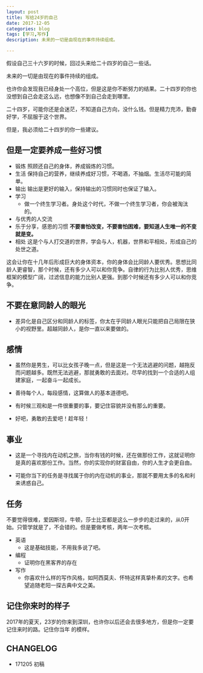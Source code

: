 ```yaml
---
layout: post
title: 写给24岁的自己
date: 2017-12-05
categories: blog
tags: [学习,写作]
description: 未来的一切是由现在的事件持续组成。

---
```


假设自己三十六岁的时候，回过头来给二十四岁的自己一些话。

未来的一切是由现在的事件持续的组成。

也许你会发现我已经身处一个高位，但是这是你不断努力的结果。二十四岁的你也没想到自己会走这么远，也想像不到自己会走到哪里。

二十四岁，可能你还是会迷茫，不知道自己方向，没什么钱。但是精力充沛，勤奋好学，不屈服于这个世界。


但是，我必须给二十四岁的你一些建议。


## 但是一定要养成一些好习惯
- 锻炼
照顾还自己的身体，养成锻炼的习惯。
- 生活
保持自己的营养，继续养成好习惯，不喝酒，不抽烟。生活尽可能的简单。
- 输出
输出是更好的输入，保持输出的习惯同时也保证了输入。
- 学习
    - 做一个终生学习者。身处这个时代，不做一个终生学习者，你会被淘汰的。
- 与优秀的人交流
- 乐于分享，感恩的习惯
**不要害怕改变，不要害怕困难，要知道人生唯一的不变就是变。**
- 相处
    这是个与人打交道的世界，学会与人，机器，世界和平相处，形成自己的处世之道。

这会让你在十几年后形成巨大的身体资本，你的身体会比同龄人要优秀。思想比同龄人更睿智，那个时候，还有多少人可以和你竞争。自律的行为比别人优秀，思维框架的模型广阔，过滤信息的能力比别人更强。到那个时候还有多少人可以和你竞争。

## 不要在意同龄人的眼光
- 差异化是自己区分和同龄人的标签，你太在乎同龄人眼光只能把自己局限在狭小的视野里。超越同龄人，是你一直以来要做的。


## 感情

- 虽然你是男生，可以比女孩子晚一点，但是这是一个无法逃避的问题，越拖反而问题越多。既然无法逃避，那就勇敢的去面对。尽早的找到一个合适的人组建家庭，一起奋斗一起成长。

- 善待每个人，每段感情，这算做人的基本道德吧。

- 有时候三观和是一件很重要的事，要记住容貌并没有那么的重要。

- 好吧，勇敢的去爱吧！趁年轻！

## 事业
- 这是一个寻找内在动机之旅，当你有钱的时候，还在做那份工作，这就证明你是真的喜欢那份工作。当然，你的实现你的财富自由，你的人生才会更自由。

- 可能你当下的任务是寻找属于你的内在动机的事业，那就不要用太多的名和利来诱惑自己。

## 任务
不要觉得很难，爱因斯坦，牛顿，莎士比亚都是这么一步步的走过来的，从0开始。只管学就是了，不会错的。但是要做考核，两年一次考核。

- 英语
    - 这是基础技能，不用我多说了吧。
- 编程
    - 证明你在黑客界的存在
- 写作
    - 你喜欢什么样的写作风格，如阿西莫夫、怀特这样真挚朴素的文字。也希望追随老阳一探古典中文之美。

## 记住你来时的样子
2017年的夏天，23岁的你来到深圳，也许你以后还会去很多地方，但是你一定要记住来时的路。记住你当年 的模样。


## CHANGELOG
- 171205 初稿












